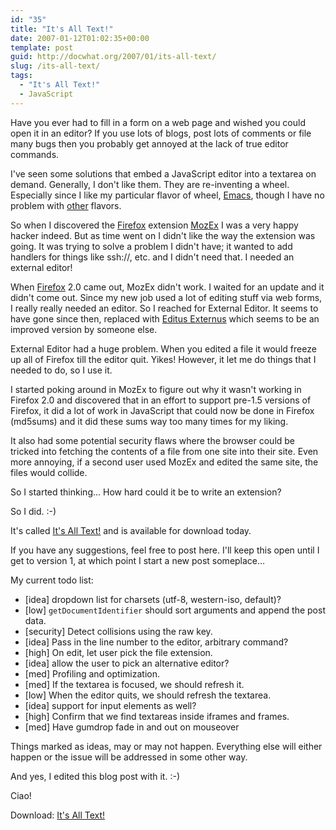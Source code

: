 ```yaml
---
id: "35"
title: "It's All Text!"
date: 2007-01-12T01:02:35+00:00
template: post
guid: http://docwhat.org/2007/01/its-all-text/
slug: /its-all-text/
tags:
  - "It's All Text!"
  - JavaScript
---
```


Have you ever had to fill in a form on a web page and wished you could open it
in an editor? If you use lots of blogs, post lots of comments or file many bugs
then you probably get annoyed at the lack of true editor commands.

I've seen some solutions that embed a JavaScript editor into a textarea on
demand. Generally, I don't like them. They are re-inventing a wheel. Especially
since I like my particular flavor of wheel, [Emacs](http://emacswiki.org/),
though I have no problem with [other](http://vim.org/) flavors.

So when I discovered the [Firefox](http://mozilla.com/) extension
[MozEx](http://mozex.mozdev.org/) I was a very happy hacker indeed. But as time
went on I didn't like the way the extension was going. It was trying to solve a
problem I didn't have; it wanted to add handlers for things like ssh://, etc.
and I didn't need that. I needed an external editor!

<!-- more -->

When [Firefox](http://mozilla.com/) 2.0 came out, MozEx didn't work. I waited
for an update and it didn't come out. Since my new job used a lot of editing
stuff via web forms, I really really needed an editor. So I reached for External
Editor. It seems to have gone since then, replaced with
[Editus Externus](http://addons.mozilla.org/firefox/1195/) which seems to be an
improved version by someone else.

External Editor had a huge problem. When you edited a file it would freeze up
all of Firefox till the editor quit. Yikes! However, it let me do things that I
needed to do, so I use it.

I started poking around in MozEx to figure out why it wasn't working in Firefox
2.0 and discovered that in an effort to support pre-1.5 versions of Firefox, it
did a lot of work in JavaScript that could now be done in Firefox (md5sums) and
it did these sums way too many times for my liking.

It also had some potential security flaws where the browser could be tricked
into fetching the contents of a file from one site into their site. Even more
annoying, if a second user used MozEx and edited the same site, the files would
collide.

So I started thinking... How hard could it be to write an extension?

So I did. :-)

It's called [It's All Text!](http://addons.mozilla.org/firefox/4125) and is
available for download today.

If you have any suggestions, feel free to post here. I'll keep this open until I
get to version 1, at which point I start a new post someplace...

My current todo list:

- [idea] dropdown list for charsets (utf-8, western-iso, default)?
- [low] `getDocumentIdentifier` should sort arguments and append the post data.
- [security] Detect collisions using the raw key.
- [idea] Pass in the line number to the editor, arbitrary command?
- [high] On edit, let user pick the file extension.
- [idea] allow the user to pick an alternative editor?
- [med] Profiling and optimization.
- [med] If the textarea is focused, we should refresh it.
- [low] When the editor quits, we should refresh the textarea.
- [idea] support for input elements as well?
- [high] Confirm that we find textareas inside iframes and frames.
- [med] Have gumdrop fade in and out on mouseover

Things marked as ideas, may or may not happen. Everything else will either
happen or the issue will be addressed in some other way.

And yes, I edited this blog post with it. :-)

Ciao!

Download: [It's All Text!](http://addons.mozilla.org/firefox/4125)
